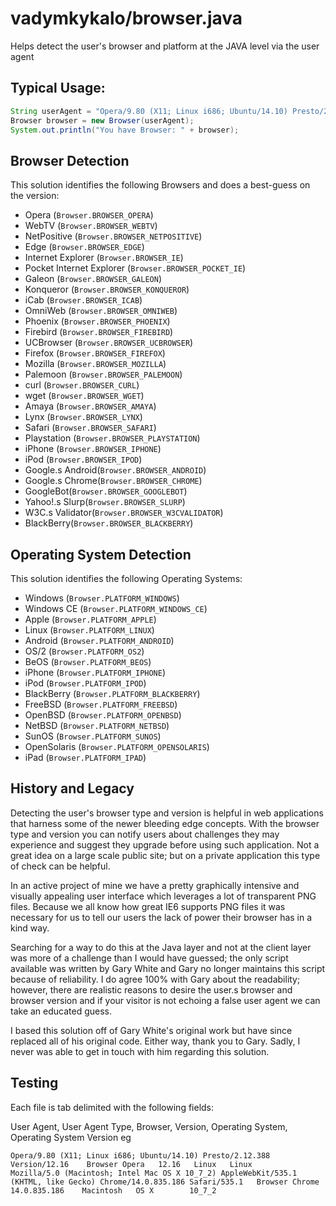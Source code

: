 # vadymkykalo/browser.java

Helps detect the user's browser and platform at the JAVA level via the user agent

## Typical Usage:

```java
String userAgent = "Opera/9.80 (X11; Linux i686; Ubuntu/14.10) Presto/2.12.388 Version/12.16";
Browser browser = new Browser(userAgent);
System.out.println("You have Browser: " + browser);
```

## Browser Detection

This solution identifies the following Browsers and does a best-guess on the version:

* Opera (`Browser.BROWSER_OPERA`)
* WebTV (`Browser.BROWSER_WEBTV`)
* NetPositive (`Browser.BROWSER_NETPOSITIVE`)
* Edge (`Browser.BROWSER_EDGE`)
* Internet Explorer (`Browser.BROWSER_IE`)
* Pocket Internet Explorer (`Browser.BROWSER_POCKET_IE`)
* Galeon (`Browser.BROWSER_GALEON`)
* Konqueror (`Browser.BROWSER_KONQUEROR`)
* iCab (`Browser.BROWSER_ICAB`)
* OmniWeb (`Browser.BROWSER_OMNIWEB`)
* Phoenix (`Browser.BROWSER_PHOENIX`)
* Firebird (`Browser.BROWSER_FIREBIRD`)
* UCBrowser (`Browser.BROWSER_UCBROWSER`)
* Firefox (`Browser.BROWSER_FIREFOX`)
* Mozilla (`Browser.BROWSER_MOZILLA`)
* Palemoon (`Browser.BROWSER_PALEMOON`)
* curl (`Browser.BROWSER_CURL`)
* wget (`Browser.BROWSER_WGET`)
* Amaya (`Browser.BROWSER_AMAYA`)
* Lynx (`Browser.BROWSER_LYNX`)
* Safari (`Browser.BROWSER_SAFARI`)
* Playstation (`Browser.BROWSER_PLAYSTATION`)
* iPhone (`Browser.BROWSER_IPHONE`)
* iPod (`Browser.BROWSER_IPOD`)
* Google.s Android(`Browser.BROWSER_ANDROID`)
* Google.s Chrome(`Browser.BROWSER_CHROME`)
* GoogleBot(`Browser.BROWSER_GOOGLEBOT`)
* Yahoo!.s Slurp(`Browser.BROWSER_SLURP`)
* W3C.s Validator(`Browser.BROWSER_W3CVALIDATOR`)
* BlackBerry(`Browser.BROWSER_BLACKBERRY`)

## Operating System Detection

This solution identifies the following Operating Systems:

* Windows (`Browser.PLATFORM_WINDOWS`)
* Windows CE (`Browser.PLATFORM_WINDOWS_CE`)
* Apple (`Browser.PLATFORM_APPLE`)
* Linux (`Browser.PLATFORM_LINUX`)
* Android (`Browser.PLATFORM_ANDROID`)
* OS/2 (`Browser.PLATFORM_OS2`)
* BeOS (`Browser.PLATFORM_BEOS`)
* iPhone (`Browser.PLATFORM_IPHONE`)
* iPod (`Browser.PLATFORM_IPOD`)
* BlackBerry (`Browser.PLATFORM_BLACKBERRY`)
* FreeBSD (`Browser.PLATFORM_FREEBSD`)
* OpenBSD (`Browser.PLATFORM_OPENBSD`)
* NetBSD (`Browser.PLATFORM_NETBSD`)
* SunOS (`Browser.PLATFORM_SUNOS`)
* OpenSolaris (`Browser.PLATFORM_OPENSOLARIS`)
* iPad (`Browser.PLATFORM_IPAD`)

## History and Legacy

Detecting the user's browser type and version is helpful in web applications that harness some of the newer bleeding edge concepts. With the browser type and version you can notify users about challenges they may experience and suggest they upgrade before using such application. Not a great idea on a large scale public site; but on a private application this type of check can be helpful.

In an active project of mine we have a pretty graphically intensive and visually appealing user interface which leverages a lot of transparent PNG files. Because we all know how great IE6 supports PNG files it was necessary for us to tell our users the lack of power their browser has in a kind way.

Searching for a way to do this at the Java layer and not at the client layer was more of a challenge than I would have guessed; the only script available was written by Gary White and Gary no longer maintains this script because of reliability. I do agree 100% with Gary about the readability; however, there are realistic reasons to desire the user.s browser and browser version and if your visitor is not echoing a false user agent we can take an educated guess.

I based this solution off of Gary White's original work but have since replaced all of his original code.  Either way, thank you to Gary.  Sadly, I never was able to get in touch with him regarding this solution.

## Testing

Each file is tab delimited with the following fields:

User Agent, User Agent Type, Browser, Version, Operating System, Operating System Version eg
```
Opera/9.80 (X11; Linux i686; Ubuntu/14.10) Presto/2.12.388 Version/12.16	Browser	Opera	12.16	Linux	Linux	
Mozilla/5.0 (Macintosh; Intel Mac OS X 10_7_2) AppleWebKit/535.1 (KHTML, like Gecko) Chrome/14.0.835.186 Safari/535.1   Browser	Chrome	14.0.835.186	Macintosh	OS X		10_7_2
```

